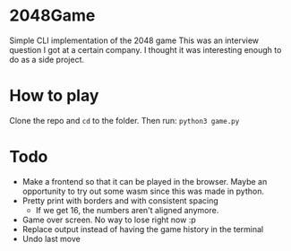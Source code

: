 # 2048Game
Simple CLI implementation of the 2048 game
This was an interview question I got at a certain company. I thought it was interesting enough to do as a side project.

# How to play
Clone the repo and `cd` to the folder. Then run: 
```python3 game.py```

# Todo
- Make a frontend so that it can be played in the browser. Maybe an opportunity to try out some wasm since this was made in python. 
- Pretty print with borders and with consistent spacing
    - If we get 16, the numbers aren't aligned anymore. 
- Game over screen. No way to lose right now :p
- Replace output instead of having the game history in the terminal
- Undo last move 